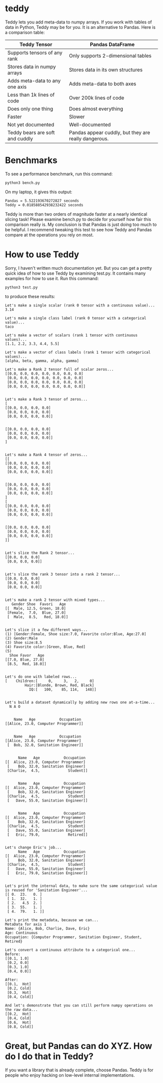 # teddy
Teddy lets you add meta-data to numpy arrays.
If you work with tables of data in Python, Teddy may be for you.
It is an alternative to Pandas.
Here is a comparison table:

|Teddy Tensor|Pandas DataFrame|
|---|---|
|Supports tensors of any rank|Only supports 2-dimensional tables|
|Stores data in numpy arrays|Stores data in its own structures|
|Adds meta-data to any one axis|Adds meta-data to both axes|
|Less than 1k lines of code|Over 200k lines of code|
|Does only one thing|Does almost everything|
|Faster|Slower|
|Not yet documented|Well-documented|
|Teddy bears are soft and cuddly|Pandas appear cuddly, but they are really dangerous.|

# Benchmarks
To see a performance benchmark, run this command:
```
python3 bench.py
```
On my laptop, it gives this output:
```
Pandas = 5.522193670272827 seconds
Teddy = 0.018588542938232422 seconds
```
Teddy is more than two orders of magnitude faster at a nearly identical slicing task!
Please examine bench.py to decide for yourself how fair this comparison really is.
My conclusion is that Pandas is just doing too much to be helpful.
I recommend tweaking this test to see how Teddy and Pandas compare at the operations you rely on most.


# How to use Teddy
Sorry, I haven't written much documentation yet.
But you can get a pretty quick idea of how to use Teddy by examining test.py.
It contains many examples for how to use it. Run this command:
```
python3 test.py
```
to produce these results:

```
Let's make a single scalar (rank 0 tensor with a continuous value)...
3.14

Let's make a single class label (rank 0 tensor with a categorical value)...
taco

Let's make a vector of scalars (rank 1 tensor with continuous values)...
[1.1, 2.2, 3.3, 4.4, 5.5]

Let's make a vector of class labels (rank 1 tensor with categorical values)...
[alpha, beta, gamma, alpha, gamma]

Let's make a Rank 2 tensor full of scalar zeros...
[[0.0, 0.0, 0.0, 0.0, 0.0, 0.0, 0.0]
 [0.0, 0.0, 0.0, 0.0, 0.0, 0.0, 0.0]
 [0.0, 0.0, 0.0, 0.0, 0.0, 0.0, 0.0]
 [0.0, 0.0, 0.0, 0.0, 0.0, 0.0, 0.0]]


Let's make a Rank 3 tensor of zeros...
[
[[0.0, 0.0, 0.0, 0.0]
 [0.0, 0.0, 0.0, 0.0]
 [0.0, 0.0, 0.0, 0.0]]


[[0.0, 0.0, 0.0, 0.0]
 [0.0, 0.0, 0.0, 0.0]
 [0.0, 0.0, 0.0, 0.0]]
]


Let's make a Rank 4 tensor of zeros...
[[
[[0.0, 0.0, 0.0, 0.0]
 [0.0, 0.0, 0.0, 0.0]
 [0.0, 0.0, 0.0, 0.0]]


[[0.0, 0.0, 0.0, 0.0]
 [0.0, 0.0, 0.0, 0.0]
 [0.0, 0.0, 0.0, 0.0]]
]
[
[[0.0, 0.0, 0.0, 0.0]
 [0.0, 0.0, 0.0, 0.0]
 [0.0, 0.0, 0.0, 0.0]]


[[0.0, 0.0, 0.0, 0.0]
 [0.0, 0.0, 0.0, 0.0]
 [0.0, 0.0, 0.0, 0.0]]
]]


Let's slice the Rank 2 tensor...
[[0.0, 0.0, 0.0]
 [0.0, 0.0, 0.0]]


Let's slice the rank 3 tensor into a rank 2 tensor...
[[0.0, 0.0, 0.0]
 [0.0, 0.0, 0.0]
 [0.0, 0.0, 0.0]]


Let's make a rank 2 tensor with mixed types...
   Gender Shoe  Favori   Age
[[  Male, 12.5, Green, 18.0]
 [Female,  7.0,  Blue, 27.0]
 [  Male,  8.5,   Red, 18.0]]


Let's slice it a few different ways...
(1) [Gender:Female, Shoe size:7.0, Favorite color:Blue, Age:27.0]
(2) Gender:Male
(3) Shoe size:8.5
(4) Favorite color:[Green, Blue, Red]
(5)
  Shoe Favor   Age
[[7.0, Blue, 27.0]
 [8.5,  Red, 18.0]]


Let's do one with labeled rows...
[    Children:[     0,     3,   2,     0]
         Hair:[Blonde, Brown, Red, Black]
           IQ:[   100,    85, 114,   148]]


Let's build a dataset dynamically by adding new rows one at-a-time...
  N A O


    Name   Age           Occupation
[[Alice, 23.0, Computer Programmer]]


    Name   Age           Occupation
[[Alice, 23.0, Computer Programmer]
 [  Bob, 32.0, Sanitation Engineer]]


      Name   Age           Occupation
[[  Alice, 23.0, Computer Programmer]
 [    Bob, 32.0, Sanitation Engineer]
 [Charlie,  4.5,             Student]]


      Name   Age           Occupation
[[  Alice, 23.0, Computer Programmer]
 [    Bob, 32.0, Sanitation Engineer]
 [Charlie,  4.5,             Student]
 [   Dave, 55.0, Sanitation Engineer]]


      Name   Age           Occupation
[[  Alice, 23.0, Computer Programmer]
 [    Bob, 32.0, Sanitation Engineer]
 [Charlie,  4.5,             Student]
 [   Dave, 55.0, Sanitation Engineer]
 [   Eric, 79.0,             Retired]]


Let's change Eric's job...
      Name   Age           Occupation
[[  Alice, 23.0, Computer Programmer]
 [    Bob, 32.0, Sanitation Engineer]
 [Charlie,  4.5,             Student]
 [   Dave, 55.0, Sanitation Engineer]
 [   Eric, 79.0, Sanitation Engineer]]


Let's print the internal data, to make sure the same categorical value is reused for 'Sanitation Engineer'...
[[ 0.  23.   0. ]
 [ 1.  32.   1. ]
 [ 2.   4.5  2. ]
 [ 3.  55.   1. ]
 [ 4.  79.   1. ]]

Let's print the metadata, because we can...
MetaData for axis 1
Name: {Alice, Bob, Charlie, Dave, Eric}
Age: Continuous
Occupation: {Computer Programmer, Sanitation Engineer, Student, Retired}

Let's convert a continuous attribute to a categorical one...
Before:
[[0.1, 1.0]
 [0.2, 0.0]
 [0.3, 1.0]
 [0.4, 0.0]]

After:
[[0.1,  Hot]
 [0.2, Cold]
 [0.3,  Hot]
 [0.4, Cold]]

And let's demonstrate that you can still perform numpy operations on the raw data...
[[0.2,  Hot]
 [0.4, Cold]
 [0.6,  Hot]
 [0.8, Cold]]

```

# Great, but Pandas can do XYZ. How do I do that in Teddy?
If you want a library that is already complete, choose Pandas.
Teddy is for people who enjoy hacking on low-level internal implementations.

